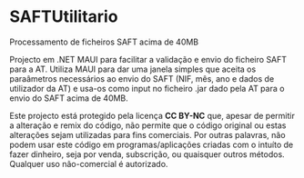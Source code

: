 # SAFTUtilitario
Processamento de ficheiros SAFT acima de 40MB

Projecto em .NET MAUI para facilitar a validação e envio do ficheiro SAFT para a AT. 
Utiliza MAUI para dar uma janela simples que aceita os paraâmetros necessários ao envio do SAFT (NIF, mês, ano e dados de utilizador da AT) e usa-os como input no ficheiro .jar dado pela AT para o envio do SAFT acima de 40MB.

Este projecto está protegido pela licença **CC BY-NC** que, apesar de permitir a alteração e remix do código, não permite que o código original ou estas alterações sejam utilizadas para fins comerciais. Por outras palavras, não podem usar este código em programas/aplicações criadas com o intuíto de fazer dinheiro, seja por venda, subscrição, ou quaisquer outros métodos. Qualquer uso não-comercial é autorizado.
